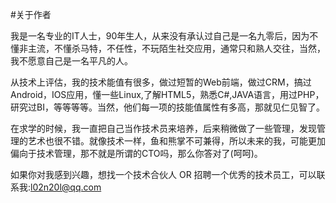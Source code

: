 #关于作者

我是一名专业的IT人士，90年生人，从来没有承认过自己是一名九零后，因为不懂非主流，不懂杀马特，不任性，不玩陌生社交应用，通常只和熟人交往，当然，我不愿意自己是一名平凡的人。

从技术上评估，我的技术能值有很多，做过短暂的Web前端，做过CRM，搞过Android，IOS应用，懂一些Linux,了解HTML5，熟悉C#,JAVA语言，用过PHP，研究过BI，等等等等。当然，他们每一项的技能值属性有多高，那就见仁见智了。

在求学的时候，我一直把自己当作技术员来培养，后来稍微做了一些管理，发现管理的艺术也很不错。就像技术一样，鱼和熊掌不可兼得，所以未来的我，可能更加偏向于技术管理，那不就是所谓的CTO吗，那么你答对了(呵呵)。

如果你对我感到兴趣，想找一个技术合伙人 OR 招聘一个优秀的技术员工，可以联系我:[l02n20l@qq.com](l02n20l@qq.com)
